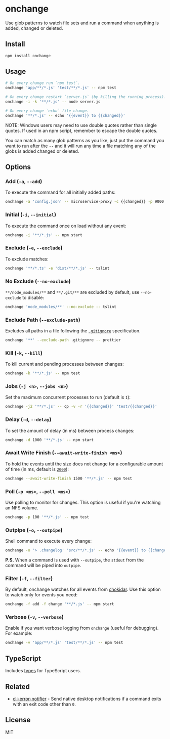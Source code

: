 # onchange

Use glob patterns to watch file sets and run a command when anything is added, changed or deleted.

## Install

```sh
npm install onchange
```

## Usage

```sh
# On every change run `npm test`.
onchange 'app/**/*.js' 'test/**/*.js' -- npm test

# On every change restart `server.js` (by killing the running process).
onchange -i -k '**/*.js' -- node server.js

# On every change `echo` file change.
onchange '**/*.js' -- echo '{{event}} to {{changed}}'
```

NOTE: Windows users may need to use double quotes rather than single quotes. If used in an npm script, remember to escape the double quotes.

You can match as many glob patterns as you like, just put the command you want to run after the `--` and it will run any time a file matching any of the globs is added changed or deleted.

## Options

### Add (`-a`, `--add`)

To execute the command for all initially added paths:

```sh
onchange -a 'config.json' -- microservice-proxy -c {{changed}} -p 9000
```

### Initial (`-i`, `--initial`)

To execute the command once on load without any event:

```sh
onchange -i '**/*.js' -- npm start
```

### Exclude (`-e`, `--exclude`)

To exclude matches:

```sh
onchange '**/*.ts' -e 'dist/**/*.js' -- tslint
```

### No Exclude (`--no-exclude`)

`**/node_modules/**` and `**/.git/**` are excluded by default, use `--no-exclude` to disable:

```sh
onchange 'node_modules/**' --no-exclude -- tslint
```

### Exclude Path (`--exclude-path`)

Excludes all paths in a file following the [`.gitignore`](https://git-scm.com/docs/gitignore) specification.

```sh
onchange '**' --exclude-path .gitignore -- prettier
```

### Kill (`-k`, `--kill`)

To kill current and pending processes between changes:

```sh
onchange -k '**/*.js' -- npm test
```

### Jobs (`-j <n>`, `--jobs <n>`)

Set the maximum concurrent processes to run (default is `1`):

```sh
onchange -j2 '**/*.js' -- cp -v -r '{{changed}}' 'test/{{changed}}'
```

### Delay (`-d`, `--delay`)

To set the amount of delay (in ms) between process changes:

```sh
onchange -d 1000 '**/*.js' -- npm start
```

### Await Write Finish (`--await-write-finish <ms>`)

To hold the events until the size does not change for a configurable amount of time (in ms, default is [`2000`](https://www.npmjs.com/package/chokidar#performance)):

```sh
onchange --await-write-finish 1500 '**/*.js' -- npm test
```

### Poll (`-p <ms>`, `--poll <ms>`)

Use polling to monitor for changes. This option is useful if you're watching an NFS volume.

```sh
onchange -p 100 '**/*.js' -- npm test
```

### Outpipe (`-o`, `--outpipe`)

Shell command to execute every change:

```sh
onchange -o '> .changelog' 'src/**/*.js' -- echo '{{event}} to {{changed}}'
```

**P.S.** When a command is used with `--outpipe`, the `stdout` from the command will be piped into `outpipe`.

### Filter (`-f`, `--filter`)

By default, onchange watches for all events from [chokidar](https://github.com/paulmillr/chokidar#methods--events). Use
this option to watch only for events you need:

```sh
onchange -f add -f change '**/*.js' -- npm start
```

### Verbose (`-v`, `--verbose`)

Enable if you want verbose logging from `onchange` (useful for debugging). For example:

```sh
onchange -v 'app/**/*.js' 'test/**/*.js' -- npm test
```

## TypeScript

Includes [types](index.d.ts) for TypeScript users.

## Related

- [cli-error-notifier](https://github.com/micromata/cli-error-notifier) - Send native desktop notifications if a command exits with an exit code other than `0`.

## License

MIT
